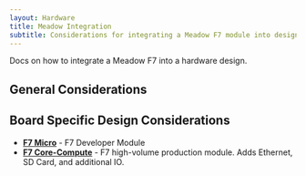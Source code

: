 ```yaml
---
layout: Hardware
title: Meadow Integration
subtitle: Considerations for integrating a Meadow F7 module into designs.
---
```


Docs on how to integrate a Meadow F7 into a hardware design.

## General Considerations

## Board Specific Design Considerations

 * **[F7 Micro](/Hardware/Integrating_Meadow/F7/F7_Micro/)** - F7 Developer Module
 * **[F7 Core-Compute](/Hardware/Integrating_Meadow/F7/F7_Core-Compute/)** - F7 high-volume production module. Adds Ethernet, SD Card, and additional IO.